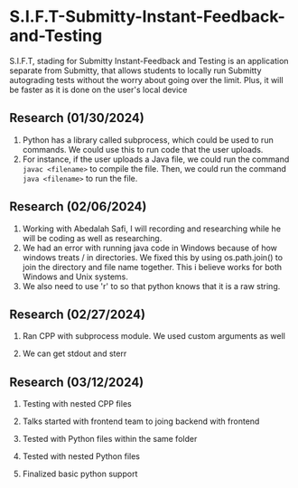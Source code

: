 # S.I.F.T-Submitty-Instant-Feedback-and-Testing
S.I.F.T, stading for Submitty Instant-Feedback and Testing is an application separate from Submitty, that allows students to locally run Submitty autograding tests without the worry about going over the limit. Plus, it will be faster as it is done on the user's local device


Research (01/30/2024)
----------------------
1. Python has a library called subprocess, which could be used to run commands. We could use this to run code that the user uploads. 
2. For instance, if the user uploads a Java file, we could run the command `javac <filename>` to compile the file. Then, we could run the command `java <filename>` to run the file.   


Research (02/06/2024)
----------------------
1. Working with Abedalah Safi, I will recording and researching while he will be coding as well as researching.
2. We had an error with running java code in Windows because of how windows treats / in directories. We fixed this by using os.path.join() to join the directory and file name together. This i believe works for both Windows and Unix systems.
3. We also need to use 'r' to so that python knows that it is a raw string.


Research (02/27/2024)
---------------------
1. Ran CPP with subprocess module. We used custom arguments as well

2. We can get stdout and sterr

Research (03/12/2024)
---------------------
1. Testing with nested CPP files

2. Talks started with frontend team to joing backend with frontend

3. Tested with Python files within the same folder

4. Tested with nested Python files

5. Finalized basic python support
